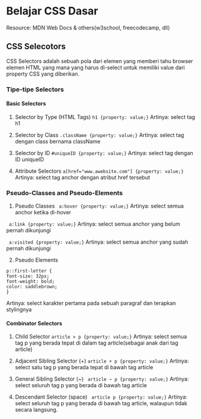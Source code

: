 # Belajar CSS Dasar
Resource: MDN Web Docs & others(w3school, freecodecamp, dll)

## CSS Selecotors
CSS Selectors adalah sebuah pola dari elemen yang memberi tahu browser elemen HTML yang mana yang harus di-select untuk memiliki value dari property CSS yang diberikan.

### Tipe-tipe Selectors
#### Basic Selectors
1. Selector by Type (HTML Tags)
``` h1 {property: value;} ```
Artinya: select tag h1

2. Selector by Class
``` .className {property: value;} ```
Artinya: select tag dengan class bernama className

3. Selector by ID
``` #uniqueID {property: value;} ```
Artinya: select tag dengan ID uniqueID

4. Attribute Selectors
``` a[href="www.awebsite.com"] {property: value;} ```
Artinya: select tag anchor dengan atribut href tersebut

### Pseudo-Classes and Pseudo-Elements
1. Pseudo Classes
``` a:hover {property: value;}```
Artinya: select semua anchor ketika di-hover

``` a:link {property: value;}```
Artinya: select semua anchor yang belum pernah dikunjungi

``` a:visited {property: value;}```
Artinya: select semua anchor yang sudah pernah dikunjungi

2. Pseudo Elements
```
p::first-letter {
font-size: 32px;
font-weight: bold;
color: saddlebrown;
}
```
Artinya: select karakter pertama pada sebuah paragraf dan terapkan stylingnya

#### Combinator Selectors
1. Child Selector
``` article > p {property: value;} ``` 
Artinya: select semua tag p yang berada tepat di dalam tag article(sebagai anak dari tag article)

2. Adjacent Sibling Selector (+)
``` article + p {property: value;} ``` 
Artinya: select satu tag p yang berada tepat di bawah tag article

3. General Sibling Selector (~)
``` article ~ p {property: value;}```
Artinya: select seluruh tag p yang berada di bawah tag article

4. Descendant Selector (space)
``` article p {property: value;}```
Artinya: select seluruh tag p yang berada di bawah tag article, walaupun tidak secara langsung.
